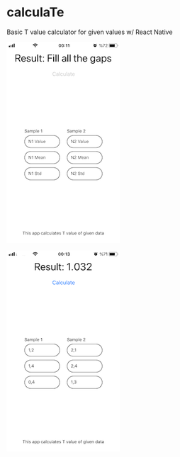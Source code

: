 # calculaTe
Basic T value calculator for given values w/ React Native 

![HOW IT LOOKS](https://github.com/cyb3rsalih/calculaTe/blob/master/images/img1.png)

![HOW IT LOOKS2](https://github.com/cyb3rsalih/calculaTe/blob/master/images/img2.png)
